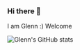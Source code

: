 ### Hi there 👋

I am Glenn :) Welcome

![Glenn's GitHub stats](https://github-readme-stats.vercel.app/api?username=hevey&show_icons=true&theme=cobalt&count_private=true)

<!--
**hevey/hevey** is a ✨ _special_ ✨ repository because its `README.md` (this file) appears on your GitHub profile.

Here are some ideas to get you started:

- 🔭 I’m currently working on ...
- 🌱 I’m currently learning ...
- 👯 I’m looking to collaborate on ...
- 🤔 I’m looking for help with ...
- 💬 Ask me about ...
- 📫 How to reach me: ...
- 😄 Pronouns: ...
- ⚡ Fun fact: ...
-->
